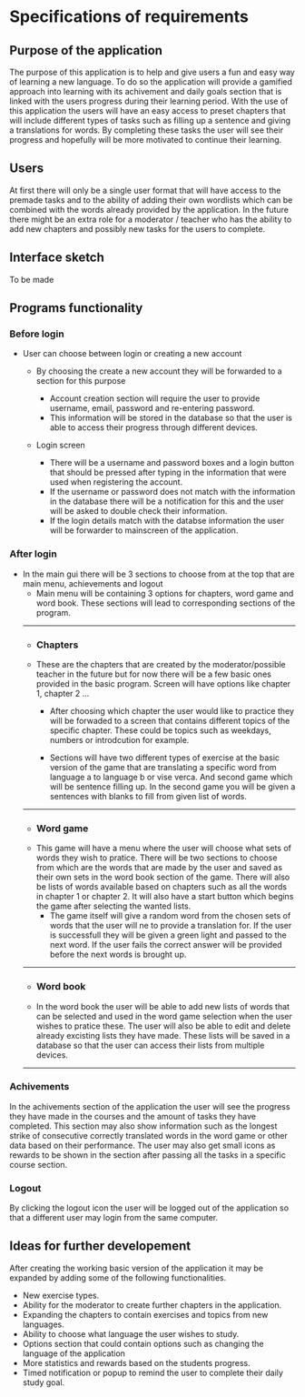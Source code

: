 <h1>Specifications of requirements</h1>
<h2>Purpose of the application</h2>
The purpose of this application is to help and give users a fun and easy way of learning a new language. 
To do so the application will provide a gamified approach into learning with its achivement and daily goals section that is linked with the users progress during their learning period. With the use of this application the users will have an easy access to preset chapters that will include different types of tasks such as filling up a sentence and giving a translations for words.
By completing these tasks the user will see their progress and hopefully will be more motivated to continue their learning.
<h2>Users</h2>
At first there will only be a single user format that will have access to the premade tasks and to the ability of adding their 
own wordlists which can be combined with the words already provided by the application.
In the future there might be an extra role for a moderator / teacher who has the ability to add new chapters and possibly new tasks for the users to complete.
<h2>Interface sketch</h2>
To be made

<h2>Programs functionality</h2>
<h3>Before login</h3>

- User can choose between login or creating a new account
  - By choosing the create a new account they will be forwarded to a section for this purpose
    - Account creation section will require the user to provide username, email, password and re-entering password.
    - This information will be stored in the database so that the user is able to access their progress through different devices.
  
   - Login screen
      - There will be a username and password boxes and a login button that should be pressed after typing in the information that were used when registering the account.
      - If the username or password does not match with the information in the database there will be a notification for this and the user will be asked to double    check their information.
      - If the login details match with the databse information the user will be forwarder to mainscreen of the application.

<h3>After login</h3>

  - In the main gui there will be 3 sections to choose from at the top that are main menu, achievements and logout
    - Main menu will be containing 3 options for chapters, word game and word book. These sections will lead to corresponding sections of the program.
     ---
     - <h3>Chapters</h3>
      - These are the chapters that are created by the moderator/possible teacher in the future but for now there will be a few basic ones provided in the basic program. Screen will have options like chapter 1, chapter 2 ...
        - After choosing which chapter the user would like to practice they will be forwaded to a screen that contains different topics of the specific chapter. These could be topics such as weekdays, numbers or introdcution for example.
        
        - Sections will have two different types of exercise at the basic version of the game that are translating a specific word from language a to language b or vise verca. And second game which will be sentence filling up. In the second game you will be given a sentences with blanks to fill from given list of words.
     ---
     - <h3>Word game</h3>
      - This game will have a menu where the user will choose what sets of words they wish to pratice. There will be two sections to choose from which are the words that are made by the user and saved as their own sets in the word book section of the game. There will also be lists of words available based on chapters such as all the words in chapter 1 or chapter 2. It will also have a start button which begins the game after selecting the wanted lists.
        - The game itself will give a random word from the chosen sets of words that the user will ne to provide a translation for. If the user is successfull they will be given a green light and passed to the next word. If the user fails the correct answer will be provided before the next words is brought up.
       ---
       - <h3>Word book </h3>
       -  In the word book the user will be able to add new lists of words that can be selected and used in the word game selection when the user wishes to pratice these. The user will also be able to edit and delete already excisting lists they have made. These lists will be saved in a database so that the user can access their lists from multiple devices.
       ---
<h3>Achivements</h3>

In the achivements section of the application the user will see the progress they have made in the courses and the amount of tasks they have completed. This section may also show information such as the longest strike of consecutive correctly translated words in the word game or other data based on their performance. The user may also get small icons as rewards to be shown in the section after passing all the tasks in a specific course section.

<h3>Logout</h3> 

By clicking the logout icon the user will be logged out of the application so that a different user may login from the same computer.

<h2>Ideas for further developement</h2>

After creating the working basic version of the application it may be expanded by adding some of the following functionalities.
- New exercise types.
- Ability for the moderator to create further chapters in the application.
- Expanding the chapters to contain exercises and topics from new languages. 
- Ability to choose what language the user wishes to study.
- Options section that could contain options such as changing the language of the application
- More statistics and rewards based on the students progress.
- Timed notification or popup to remind the user to complete their daily study goal.
